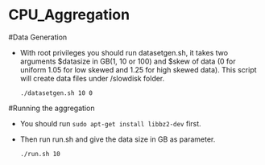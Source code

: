# CPU_Aggregation


#Data Generation
- With root privileges you should run datasetgen.sh, it takes two arguments $datasize in GB(1, 10 or 100) and $skew of data (0 for uniform 1.05 for low skewed and 1.25 for high skewed data). This script will create data files under /slowdisk folder.
    
    `./datasetgen.sh 10 0`

#Running the aggregation
- You should run `sudo apt-get install libbz2-dev` first.
- Then run run.sh and give the data size in GB as parameter.
   
   `./run.sh 10`
